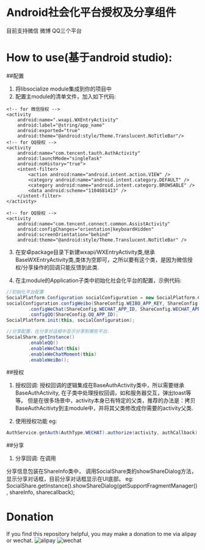 # Android社会化平台授权及分享组件

目前支持微信 微博 QQ三个平台

# How to use(基于android studio):
##配置
1. 将libsocialize module集成到你的项目中
2. 配置主module的清单文件，加入如下代码:
```
<!-- for 微信授权 -->
<activity
    android:name=".wxapi.WXEntryActivity"
    android:label="@string/app_name"
    android:exported="true"
    android:theme="@android:style/Theme.Translucent.NoTitleBar"/>
<!-- for QQ授权 -->
<activity
    android:name="com.tencent.tauth.AuthActivity"
    android:launchMode="singleTask"
    android:noHistory="true">
    <intent-filter>
        <action android:name="android.intent.action.VIEW" />
        <category android:name="android.intent.category.DEFAULT" />
        <category android:name="android.intent.category.BROWSABLE" />
        <data android:scheme="1104681413" />
    </intent-filter>
</activity>

<!-- for QQ授权 -->
<activity
    android:name="com.tencent.connect.common.AssistActivity"
    android:configChanges="orientation|keyboardHidden"
    android:screenOrientation="behind"
    android:theme="@android:style/Theme.Translucent.NoTitleBar" />
```

3. 在安卓package目录下新建wxapi/WXEntryActivity类,继承BaseWXEntryActivity类,类体为空即可，之所以要有这个类，是因为微信授权/分享操作的回调只能反馈到此类.

4. 在主module的Application子类中初始化社会化平台的配置，示例代码:
``` java
//初始化平台配置
SocialPlatform.Configuration socialConfiguration = new SocialPlatform.Configuration();
socialConfiguration.configWeibo(ShareConfig.WEIBO_APP_KEY, ShareConfig.WEIBO_REDIRECT_URL, ShareConfig.WEIBO_SCOPE)
        .configWeChat(ShareConfig.WECHAT_APP_ID, ShareConfig.WECHAT_APP_SECRET)
        .configQQ(ShareConfig.QQ_APP_ID);
SocialPlatform.init(this, socialConfiguration);

//分享配置，在分享对话框中显示分享到哪些平台.
SocialShare.getInstance()
        .enableQQ()
        .enableWeChat(this)
        .enableWeChatMoment(this)
        .enableWeiBo();
```
##授权

1. 授权回调:
授权回调的逻辑集成在BaseAuthActivity类中，所以需要继承BaseAuthActivity, 在子类中处理授权回调，如和服务器交互，弹出toast等等。 但是在很多场景中，activity本身已有特定的父类，推荐的办法是：拷贝BaseAuthAcitivty到主module中，并将其父类修改成你需要的activity父类.

2. 使用授权功能 eg:
``` java
AuthService.getAuth(AuthType.WECHAT).authorize(activity, authCallback)
```

##分享

1. 分享回调:
在调用

分享信息包装在ShareInfo类中， 调用SocialShare类的showShareDialog方法，显示分享对话框，目前分享对话框显示在UI底部。
eg: 
SocialShare.getInstance().showShareDialog(getSupportFragmentManager(), shareInfo, sharecallback);

# Donation

If you find this repository helpful, you may make a donation to me via alipay or wechat.
![alipay](http://blog.zhaiyifan.cn/images/donation-alipay.png "alipay") ![wechat](http://blog.zhaiyifan.cn/images/donation.jpg "wechat")
